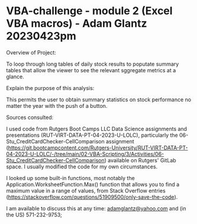 # VBA-challenge - module 2 (Excel VBA macros) - Adam Glantz 20230423pm

Overview of Project:

To loop through long tables of daily stock results to poputate summary tables that allow the viewer to see the relevant sggregate metrics at a glance.

Explain the purpose of this analysis:

This permits the user to obtain summary statistics on stock performance no matter the year with the push of a button.

Sources consulted:

I used code from Rutgers Boot Camps LLC Data Science assignments and presentations (RUT-VIRT-DATA-PT-04-2023-U-LOLC), particularly the 06-Stu_CreditCardChecker-CellComparison assignment (https://git.bootcampcontent.com/Rutgers-University/RUT-VIRT-DATA-PT-04-2023-U-LOLC/-/tree/main/02-VBA-Scripting/3/Activities/06-Stu_CreditCardChecker-CellComparison) available on Rutgers' GitLab space. I usually modified the code for my own circumstances.

I looked up some built-in functions, most notably the Application.WorksheetFunction.Max() function that allows you to find a maximum value in a range of values, from Stack Overflow entries (https://stackoverflow.com/questions/51909500/only-save-the-code).

I am available to discuss this at any time: adamglantz@yahoo.com and (in the US) 571-232-9753;

